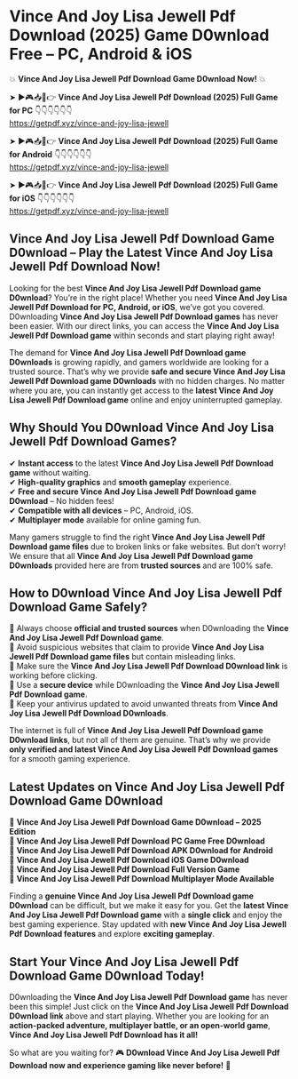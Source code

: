 # Vince And Joy Lisa Jewell Pdf Download (2025) Game D0wnload Free – PC, Android & iOS

💥 **Vince And Joy Lisa Jewell Pdf Download Game D0wnload Now!** 💥  

➤ ►🎮📥📱👉 **Vince And Joy Lisa Jewell Pdf Download (2025) Full Game for PC** 👇👇👇👇👇👇  
https://getpdf.xyz/vince-and-joy-lisa-jewell  

➤ ►🎮📥📱👉 **Vince And Joy Lisa Jewell Pdf Download (2025) Full Game for Android** 👇👇👇👇👇👇  
https://getpdf.xyz/vince-and-joy-lisa-jewell  

➤ ►🎮📥📱👉 **Vince And Joy Lisa Jewell Pdf Download (2025) Full Game for iOS** 👇👇👇👇👇👇  
https://getpdf.xyz/vince-and-joy-lisa-jewell  

## Vince And Joy Lisa Jewell Pdf Download Game D0wnload – Play the Latest Vince And Joy Lisa Jewell Pdf Download Now!

Looking for the best **Vince And Joy Lisa Jewell Pdf Download game D0wnload**? You’re in the right place! Whether you need **Vince And Joy Lisa Jewell Pdf Download for PC, Android, or iOS**, we’ve got you covered. D0wnloading **Vince And Joy Lisa Jewell Pdf Download games** has never been easier. With our direct links, you can access the **Vince And Joy Lisa Jewell Pdf Download game** within seconds and start playing right away!  

The demand for **Vince And Joy Lisa Jewell Pdf Download game D0wnloads** is growing rapidly, and gamers worldwide are looking for a trusted source. That’s why we provide **safe and secure Vince And Joy Lisa Jewell Pdf Download game D0wnloads** with no hidden charges. No matter where you are, you can instantly get access to the **latest Vince And Joy Lisa Jewell Pdf Download game** online and enjoy uninterrupted gameplay.  

## **Why Should You D0wnload Vince And Joy Lisa Jewell Pdf Download Games?**  

✔ **Instant access** to the latest **Vince And Joy Lisa Jewell Pdf Download game** without waiting.  
✔ **High-quality graphics** and **smooth gameplay** experience.  
✔ **Free and secure Vince And Joy Lisa Jewell Pdf Download game D0wnload** – No hidden fees!  
✔ **Compatible with all devices** – PC, Android, iOS.  
✔ **Multiplayer mode** available for online gaming fun.  

Many gamers struggle to find the right **Vince And Joy Lisa Jewell Pdf Download game files** due to broken links or fake websites. But don’t worry! We ensure that all **Vince And Joy Lisa Jewell Pdf Download game D0wnloads** provided here are from **trusted sources** and are 100% safe.  

## **How to D0wnload Vince And Joy Lisa Jewell Pdf Download Game Safely?**  

📌 Always choose **official and trusted sources** when D0wnloading the **Vince And Joy Lisa Jewell Pdf Download game**.  
📌 Avoid suspicious websites that claim to provide **Vince And Joy Lisa Jewell Pdf Download game files** but contain misleading links.  
📌 Make sure the **Vince And Joy Lisa Jewell Pdf Download D0wnload link** is working before clicking.  
📌 Use a **secure device** while D0wnloading the **Vince And Joy Lisa Jewell Pdf Download game**.  
📌 Keep your antivirus updated to avoid unwanted threats from **Vince And Joy Lisa Jewell Pdf Download D0wnloads**.  

The internet is full of **Vince And Joy Lisa Jewell Pdf Download game D0wnload links**, but not all of them are genuine. That’s why we provide **only verified and latest Vince And Joy Lisa Jewell Pdf Download games** for a smooth gaming experience.  

## **Latest Updates on Vince And Joy Lisa Jewell Pdf Download Game D0wnload**  

🔹 **Vince And Joy Lisa Jewell Pdf Download Game D0wnload – 2025 Edition**  
🔹 **Vince And Joy Lisa Jewell Pdf Download PC Game Free D0wnload**  
🔹 **Vince And Joy Lisa Jewell Pdf Download APK D0wnload for Android**  
🔹 **Vince And Joy Lisa Jewell Pdf Download iOS Game D0wnload**  
🔹 **Vince And Joy Lisa Jewell Pdf Download Full Version Game**  
🔹 **Vince And Joy Lisa Jewell Pdf Download Multiplayer Mode Available**  

Finding a **genuine Vince And Joy Lisa Jewell Pdf Download game D0wnload** can be difficult, but we make it easy for you. Get the **latest Vince And Joy Lisa Jewell Pdf Download game** with a **single click** and enjoy the best gaming experience. Stay updated with **new Vince And Joy Lisa Jewell Pdf Download features** and explore **exciting gameplay**.  

## **Start Your Vince And Joy Lisa Jewell Pdf Download Game D0wnload Today!**  

D0wnloading the **Vince And Joy Lisa Jewell Pdf Download game** has never been this simple! Just click on the **Vince And Joy Lisa Jewell Pdf Download D0wnload link** above and start playing. Whether you are looking for an **action-packed adventure, multiplayer battle, or an open-world game**, **Vince And Joy Lisa Jewell Pdf Download has it all!**  

So what are you waiting for? 🎮 **D0wnload Vince And Joy Lisa Jewell Pdf Download now and experience gaming like never before!** 🚀  
